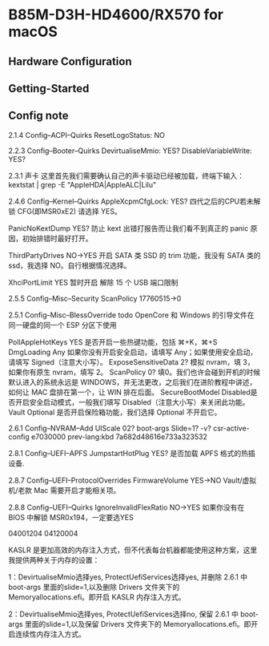# B85M-D3H-HD4600/RX570 for macOS

## Hardware Configuration

## Getting-Started

### 

## Config note

2.1.4 Config–ACPI–Quirks
ResetLogoStatus: NO


2.2.3 Config–Booter–Quirks
DevirtualiseMmio: YES?
DisableVariableWrite: YES?


2.3.1 声卡
这里首先我们需要确认自己的声卡驱动已经被加载，终端下输入：kextstat | grep -E "AppleHDA|AppleALC|Lilu"


2.4.6 Config–Kernel–Quirks
AppleXcpmCfgLock: YES? 四代之后的CPU若未解锁 CFG(即MSR0xE2) 请选择 YES。

PanicNoKextDump YES? 防止 kext 出错打报告而让我们看不到真正的 panic 原因，初始排错时最好打开。

ThirdPartyDrives NO->YES 开启 SATA 类 SSD 的 trim 功能，我没有 SATA 类的 ssd，我选择 NO。自行根据情况选择。


XhciPortLimit YES 暂时开启 解除 15 个 USB 端口限制


2.5.5 Config–Misc–Security
ScanPolicy 17760515->0


2.5.1 Config–Misc–BlessOverride todo   OpenCore 和 Windows 的引导文件在同一硬盘的同一个 ESP 分区下使用

PollAppleHotKeys YES 是否开启一些热键功能，包括 ⌘+K，⌘+S
DmgLoading Any 如果你没有开启安全启动，请填写 Any；如果使用安全启动，请填写 Signed（注意大小写）。
ExposeSensitiveData 2? 模拟 nvram，填 3，如果你有原生 nvram，填写 2。
ScanPolicy 0? 填0。我们也许会碰到开机的时候默认进入的系统永远是 WINDOWS，并无法更改，之后我们在进阶教程中讲述，如何让 MAC 盘排在第一个，让 WIN 排在后面。
SecureBootModel Disabled是否开启安全启动模式，一般我们填写 Disabled（注意大小写）来关闭此功能。
Vault Optional 是否开启保险箱功能，我们选择 Optional 不开启它。


2.6.1 Config–NVRAM–Add
UIScale 02?
boot-args Slide=1? -v?
csr-active-config e7030000
prev-lang:kbd 7a682d48616e733a323532


2.8.1 Config–UEFI–APFS
JumpstartHotPlug YES? 是否加载 APFS 格式的热插设备.


2.8.7 Config–UEFI–ProtocolOverrides
FirmwareVolume YES->NO Vault/虚拟机/老款 Mac 需要开启才能相关项。


2.8.8 Config–UEFI–Quirks
IgnoreInvalidFlexRatio NO->YES 如果你没有在 BIOS 中解锁 MSR0x194，一定要选YES

04001204 04120004


KASLR 是更加高效的内存注入方式，但不代表每台机器都能使用这种方案，这里我提供两种关于内存的设置：

1：DevirtualiseMmio选择yes, ProtectUefiServices选择yes, 并删除 2.6.1 中 boot-args 里面的slide=1,以及删除 Drivers 文件夹下的 Memoryallocations.efi。即开启 KASLR 内存注入方式。

2：DevirtualiseMmio选择yes, ProtectUefiServices选择no, 保留 2.6.1 中 boot-args 里面的slide=1,以及保留 Drivers 文件夹下的 Memoryallocations.efi。即开启连续性内存注入方式。

